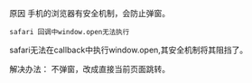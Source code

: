 原因 手机的浏览器有安全机制，会防止弹窗。

	safari 回调中window.open无法执行
safari无法在callback中执行window.open,其安全机制将其阻挡了。

解决办法： 不弹窗，改成直接当前页面跳转。

